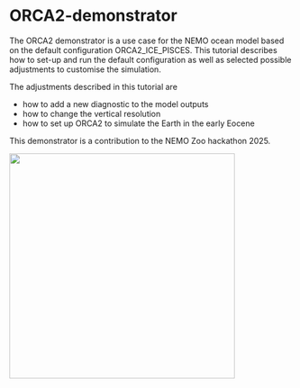 # ORCA2-demonstrator

The ORCA2 demonstrator is a use case for the NEMO ocean model based on the default configuration ORCA2_ICE_PISCES. This tutorial describes how to set-up and run the default configuration as well as selected possible adjustments to customise the simulation. 

The adjustments described in this tutorial are
* how to add a new diagnostic to the model outputs
* how to change the vertical resolution
* how to set up ORCA2 to simulate the Earth in the early Eocene

This demonstrator is a contribution to the NEMO Zoo hackathon 2025. 

<img src="https://www.nemo-ocean.eu/wp-content/uploads/graphics.004-1024x576.jpeg" align="center" width="400"> 


